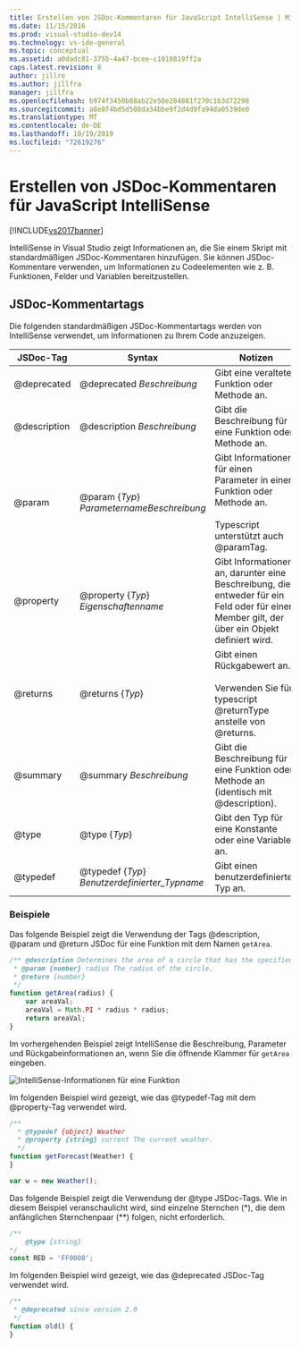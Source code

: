 ```yaml
---
title: Erstellen von JSDoc-Kommentaren für JavaScript IntelliSense | Microsoft-Dokumentation
ms.date: 11/15/2016
ms.prod: visual-studio-dev14
ms.technology: vs-ide-general
ms.topic: conceptual
ms.assetid: a0dadc81-3755-4a47-bcee-c1010819ff2a
caps.latest.revision: 8
author: jillre
ms.author: jillfra
manager: jillfra
ms.openlocfilehash: b974f3450b88ab22e58e284881f270c1b3d72298
ms.sourcegitcommit: a8e8f4bd5d508da34bbe9f2d4d9fa94da0539de0
ms.translationtype: MT
ms.contentlocale: de-DE
ms.lasthandoff: 10/19/2019
ms.locfileid: "72619276"
---
```

# <a name="create-jsdoc-comments-for-javascript-intellisense"></a>Erstellen von JSDoc-Kommentaren für JavaScript IntelliSense
[!INCLUDE[vs2017banner](../includes/vs2017banner.md)]

IntelliSense in Visual Studio zeigt Informationen an, die Sie einem Skript mit standardmäßigen JSDoc-Kommentaren hinzufügen. Sie können JSDoc-Kommentare verwenden, um Informationen zu Codeelementen wie z. B. Funktionen, Felder und Variablen bereitzustellen.

## <a name="jsdoc-comment-tags"></a>JSDoc-Kommentartags
 Die folgenden standardmäßigen JSDoc-Kommentartags werden von IntelliSense verwendet, um Informationen zu Ihrem Code anzuzeigen.

|  JSDoc-Tag   |                       Syntax                        |                                                     Notizen                                                      |
|--------------|-----------------------------------------------------|----------------------------------------------------------------------------------------------------------------|
| @deprecated  |              @deprecated *Beschreibung*              |                                   Gibt eine veraltete Funktion oder Methode an.                                   |
| @description |             @description *Beschreibung*              |                              Gibt die Beschreibung für eine Funktion oder Methode an.                               |
|    @param    | @param {*Typ*} *Parametername*<em>Beschreibung</em> | Gibt Informationen für einen Parameter in einer Funktion oder Methode an.<br /><br /> Typescript unterstützt auch @paramTag. |
|  @property   |          @property {*Typ*} *Eigenschaftenname*          |   Gibt Informationen an, darunter eine Beschreibung, die entweder für ein Feld oder für einen Member gilt, der über ein Objekt definiert wird.    |
|   @returns   |                  @returns {*Typ*}                  |           Gibt einen Rückgabewert an.<br /><br /> Verwenden Sie für typescript @returnType anstelle von @returns.           |
|   @summary   |               @summary *Beschreibung*                |                   Gibt die Beschreibung für eine Funktion oder Methode an (identisch mit @description).                   |
|    @type     |                   @type {*Typ*}                    |                                Gibt den Typ für eine Konstante oder eine Variable an.                                |
|   @typedef   |         @typedef {*Typ*} *Benutzerdefinierter_Typname*          |                                            Gibt einen benutzerdefinierten Typ an.                                            |

### <a name="examples"></a>Beispiele
 Das folgende Beispiel zeigt die Verwendung der Tags @description, @param und @return JSDoc für eine Funktion mit dem Namen `getArea`.

```javascript
/** @description Determines the area of a circle that has the specified radius parameter.
 * @param {number} radius The radius of the circle.
 * @return {number}
 */
function getArea(radius) {
    var areaVal;
    areaVal = Math.PI * radius * radius;
    return areaVal;
}
```

 Im vorhergehenden Beispiel zeigt IntelliSense die Beschreibung, Parameter und Rückgabeinformationen an, wenn Sie die öffnende Klammer für `getArea` eingeben.

 ![IntelliSense-Informationen für eine Funktion](../ide/media/js-intellisense-jsdoc-comments.png "JS_IntelliSense_JSDoc_Comments")

 Im folgenden Beispiel wird gezeigt, wie das @typedef-Tag mit dem @property-Tag verwendet wird.

```javascript
/**
  * @typedef {object} Weather
  * @property {string} current The current weather.
  */
function getForecast(Weather) {
}

var w = new Weather();
```

 Das folgende Beispiel zeigt die Verwendung der @type JSDoc-Tags. Wie in diesem Beispiel veranschaulicht wird, sind einzelne Sternchen (*), die dem anfänglichen Sternchenpaar (\*\*) folgen, nicht erforderlich.

```javascript
/**
    @type {string}
*/
const RED = 'FF0000';

```

 Im folgenden Beispiel wird gezeigt, wie das @deprecated JSDoc-Tag verwendet wird.

```javascript
/**
 * @deprecated since version 2.0
 */
function old() {
}
```

